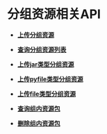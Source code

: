 # 分组资源相关API<a name="dli_02_0166"></a>

-   **[上传分组资源](上传分组资源.md)**  

-   **[查询分组资源列表](查询分组资源列表.md)**  

-   **[上传jar类型分组资源](上传jar类型分组资源.md)**  

-   **[上传pyfile类型分组资源](上传pyfile类型分组资源.md)**  

-   **[上传file类型分组资源](上传file类型分组资源.md)**  

-   **[查询组内资源包](查询组内资源包.md)**  

-   **[删除组内资源包](删除组内资源包.md)**  


